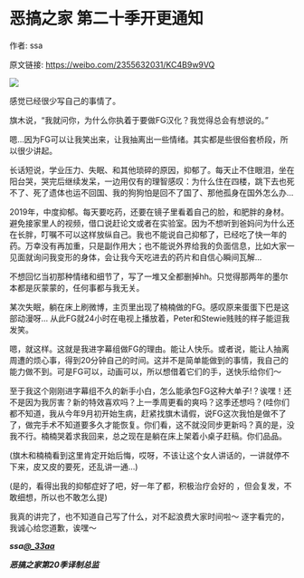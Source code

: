 # 恶搞之家 第二十季开更通知

作者: ssa

原文链接: https://weibo.com/2355632031/KC4B9w9VQ

![](/image/恶搞之家%20第二十季开更通知.webp)

感觉已经很少写自己的事情了。

旗木说，“我就问你，为什么你执着于要做FG汉化？我觉得总会有想说的。”

嗯…因为FG可以让我笑出来，让我抽离出一些情绪。其实都是些很俗套桥段，所以很少讲起。

长话短说，学业压力、失眠、和其他琐碎的原因，抑郁了。每天止不住眼泪，坐在阳台哭，哭完后继续发呆，一边用仅有的理智感叹：为什么住在四楼，跳下去也死不了、死了遗体也运不回国、我的狗狗怕是回不了国了、那他孤身在国外怎么办…

2019年，中度抑郁。每天要吃药，还要在镜子里看着自己的脸，和肥胖的身材。避免接家里人的视频，借口说赶论文或者在实验室。因为不想听到爸妈问为什么还在长胖，叮嘱不可以这样放纵自己。我也不能说自己抑郁了，已经吃了快一年的药。万幸没有再加重，只是副作用大；也不能说外界给我的负面信息，比如大家一见面就询问我变形的身体，会让我今天吃进去的药片和自信心瞬间瓦解...

不想回忆当初那种情绪和细节了，写了一堆又全都删掉hh。只觉得那两年的墨尔本都是灰蒙蒙的，任何事都与我无关。

某次失眠，躺在床上刷微博，主页里出现了楠楠做的FG。感叹原来蛋蛋下巴是这部动漫呀… 从此FG就24小时在电视上播放着，Peter和Stewie贱贱的样子能逗我发笑。

嗯，就这样。这就是我进字幕组做FG的理由。能让人快乐。或者说，能让人抽离周遭的烦心事，得到20分钟自己的时间。这并不是简单能做到的事情，我自己的能力做不到。可是FG可以，动画可以，所以想借着它们的手，送快乐给你们～

至于我这个刚刚进字幕组不久的新手小白，怎么能承包FG这种大单子!？诶嘿！还不是因为我厉害？新的特效喜欢吗？上一季周更看的爽吗？这季还想吗？(哇你们都不知道，我从今年9月初开始生病，赶紧找旗木请假，说FG这次我怕是做不了了，做完手术不知道要多久才能恢复。你们看，这不就没同步更新吗？真的是，没我不行。楠楠哭着求我回来，总之现在是躺在床上架着小桌子赶稿。你们品品。

(旗木和楠楠看到这里肯定开始后悔，哎呀，不该让这个女人讲话的，一讲就停不下来，皮又皮的要死，还乱讲一通…)

(是的，看得出我的抑郁症好了吧，好一年了都，积极治疗会好的 ，但会复发，不敢细想，所以也不敢怎么提)

我真的讲完了，也不知道自己写了什么，对不起浪费大家时间啦～ 逐字看完的，我诚心给您道歉，诶嘿～

***ssa[@_33aa](https://weibo.com/n/_33aa)***

***恶搞之家第20季译制总监***